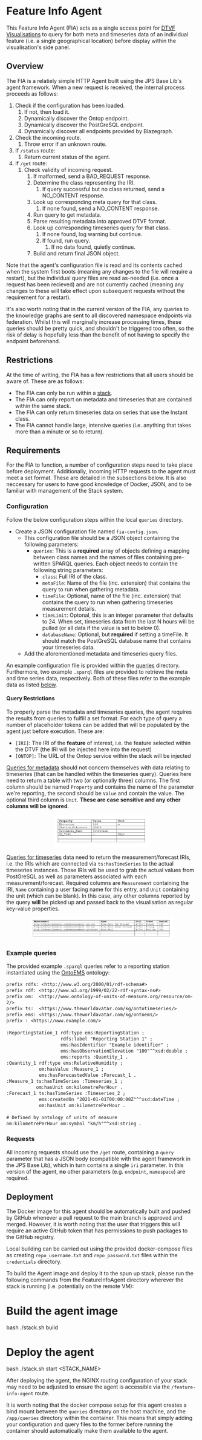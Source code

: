 # Feature Info Agent

This Feature Info Agent (FIA) acts as a single access point for [DTVF Visualisations](https://github.com/cambridge-cares/TheWorldAvatar/wiki/Digital-Twin-Visualisations) to query for both meta and timeseries data of an individual feature (i.e. a single geographical location) before display within the visualisation's side panel.

## Overview

The FIA is a relatiely simple HTTP Agent built using the JPS Base Lib's agent framework. When a new request is received, the internal process proceeds as follows:

1. Check if the configuration has been loaded.
   1. If not, then load it.
   2. Dynamically discover the Ontop endpoint.
   3. Dynamically discover the PostGreSQL endpoint.
   4. Dynamically discover all endpoints provided by Blazegraph.
2. Check the incoming route.
   1. Throw error if an unknown route.
3. If `/status` route:
   1. Return current status of the agent.
4. If `/get` route:
   1. Check validity of incoming request.
      1. If malformed, send a BAD_REQUEST response.
      2. Determine the class representing the IRI.
         1. If query successful but no class returned, send a NO_CONTENT response.
      3. Look up corresponding meta query for that class.
         1. If none found, send a NO_CONTENT response.
      4. Run query to get metadata.
      5. Parse resulting metadata into approved DTVF format.
      6. Look up corresponding timeseries query for that class.
         1. If none found, log warning but continue.
         2. If found, run query.
            1. If no data found, quietly continue.
      7. Build and return final JSON object.

Note that the agent's configuration file is read and its contents cached when the system first boots (meaning any changes to the file will require a restart), but the individual query files are read as-needed (i.e. once a request has been recieved) and are not currently cached (meaning any changes to these will take effect upon subsequent requests without the requirement for a restart).

It's also worth noting that in the current version of the FIA, any queries to the knowledge graphs are sent to all discovered namespace endpoints via federation. Whilst this will marginally increase processing times, these queries should be pretty quick, and shouldn't be triggered too often, so the risk of delay is hopefully less than the benefit of not having to specify the endpoint beforehand.

## Restrictions

At the time of writing, the FIA has a few restrictions that all users should be aware of. These are as follows:

- The FIA can only be run within a [stack](https://github.com/cambridge-cares/TheWorldAvatar/tree/main/Deploy/stacks/dynamic/stack-manager).
- The FIA can only report on metadata and timeseries that are contained within the same stack.
- The FIA can only return timeseries data on series that use the Instant class.
- The FIA cannot handle large, intensive queries (i.e. anything that takes more than a minute or so to return).

## Requirements

For the FIA to function, a number of configuration steps need to take place before deployment. Additionally, incoming HTTP requests to the agent must meet a set format. These are detailed in the subsections below. It is also neccessary for users to have good knowledge of Docker, JSON, and to be familiar with management of the Stack system.

### Configuration

Follow the below configuration steps within the local `queries` directory.

- Create a JSON configuration file named `fia-config.json`.
  - This configuration file should be a JSON object containing the following parameters:
    - `queries`: This is a **required** array of objects defining a mapping between class names and the names of files containing pre-written SPARQL queries. Each object needs to contain the following string parameters:
      - `class`: Full IRI of the class.
      - `metaFile`: Name of the file (inc. extension) that contains the query to run when gathering metadata.
      - `timeFile`: Optional, name of the file (inc. extension) that contains the query to run when gathering timeseries measurement details.
      - `timeLimit`: Optonal, this is an integer parameter that defaults to 24. When set, timeseries data from the last N hours will be pulled (or all data if the value is set to below 0).
      - `databaseName`: Optional, but **required** if setting a timeFile. It should match the PostGreSQL database name that contains your timeseries data.
  - Add the aforementioned metadata and timeseries query files.

An example configuration file is provided within the [queries] directory. Furthermore, two example `.sparql` files are provided to retrieve the meta and time series data, respectively. Both of these files refer to the example data as listed <a href="#example">below</a>.

#### Query Restrictions

To properly parse the metadata and timeseries queries, the agent requires the results from queries to fulfill a set format. For each type of query a number of placeholder tokens can be added that will be populated by the agent just before execution. These are:

- `[IRI]`: The IRI of the **feature** of interest, i.e. the feature selected within the DTVF (the IRI will be injected here into the request)
- `[ONTOP]`: The URL of the Ontop service within the stack will be injected

<ins>Queries for metadata</ins> should not concern themselves with data relating to timeseries (that can be handled within the timeseries query). Queries here need to return a table with two (or optionally three) columns. The first column should be named `Property` and contains the name of the parameter we're reporting, the second should be `Value` and contain the value. The optional third column is `Unit`. **These are case sensitive and any other columns will be ignored**.


<p align="center">
    <img src="meta-query-example.jpg" alt="Example result of a metadata query" width="50%"/>
</p>

<ins>Queries for timeseries</ins> data need to return the measurement/forecast IRIs, i.e. the IRIs which are connected via `ts:hasTimeSeries` to the actual timeseries instances. Those IRIs will be used to grab the actual values from PostGreSQL as well as parameters associated with each measurement/forecast. Required columns are `Measurement` containing the IRI, `Name` containing a user facing name for this entry, and `Unit` containing the unit (which can be blank). In this case, any other columns reported by the query **will** be picked up and passed back to the visualisation as regular key-value properties.


<p align="center">
    <img src="time-query-example.jpg" alt="Example result of a timeseries query" width="75%"/>
</p>

<a id="example"></a>
### Example queries

The provided example `.sparql` queries refer to a reporting station instantiated using the [OntoEMS] ontology:

```
prefix rdfs: <http://www.w3.org/2000/01/rdf-schema#>
prefix rdf: <http://www.w3.org/1999/02/22-rdf-syntax-ns#>
prefix om:  <http://www.ontology-of-units-of-measure.org/resource/om-2/>
prefix ts:  <https://www.theworldavatar.com/kg/ontotimeseries/>
prefix ems: <https://www.theworldavatar.com/kg/ontoems/>
prefix : <https://www.example.com/>

:ReportingStation_1 rdf:type ems:ReportingStation ; 
                    rdfs:label "Reporting Station 1" ;
                    ems:hasIdentifier "Example identifier" ;
                    ems:hasObservationElevation "100"^^xsd:double ;
                    ems:reports :Quantity_1 . 
:Quantity_1 rdf:type ems:RelativeHumidity ; 
            om:hasValue :Measure_1 ;  
            ems:hasForecastedValue :Forecast_1 .
:Measure_1 ts:hasTimeSeries :Timeseries_1 ; 
           om:hasUnit om:kilometrePerHour .
:Forecast_1 ts:hasTimeSeries :Timeseries_2 ; 
            ems:createdOn "2021-01-01T00:00:00Z"^^xsd:dateTime ;
            om:hasUnit om:kilometrePerHour .

# Defined by ontology of units of measure
om:kilometrePerHour om:symbol "km/h"^^xsd:string .
```


### Requests

All incoming requests should use the `/get` route, containing a `query` parameter that has a JSON body (compatible with the agent framework in the JPS Base Lib), which in turn contains a single `iri` parameter. In this version of the agent, **no** other parameters (e.g. `endpoint`, `namespace`) are required.

## Deployment

The Docker image for this agent should be automatically built and pushed by GitHub whenever a pull request to the main branch is approved and merged. However, it is worth noting that the user that triggers this will require an active GitHub token that has permissions to push packages to the GitHub registry.

Local building can be carried out using the provided docker-compose files as creating `repo_username.txt` and `repo_password.txt` files within the `credentials` directory.

To build the Agent image and deploy it to the spun up stack, please run the following commands from the FeatureInfoAgent directory wherever the stack is running (i.e. potentially on the remote VM):

# Build the agent image
bash ./stack.sh build
# Deploy the agent
bash ./stack.sh start <STACK_NAME>

After deploying the agent, the NGINX routing configuration of your stack may need to be adjusted to ensure the agent is accessible via the `/feature-info-agent` route.

It is worth noting that the docker compose setup for this agent creates a bind mount between the `queries` directory on the host machine, and the `/app/queries` directory within the container. This means that simply adding your configuration and query files to the former before running the container should automatically make them available to the agent.

<!-- Links -->
[queries]: queries
[OntoEMS]: https://github.com/cambridge-cares/TheWorldAvatar/blob/main/JPS_Ontology/ontology/ontoems/OntoEMS.owl
